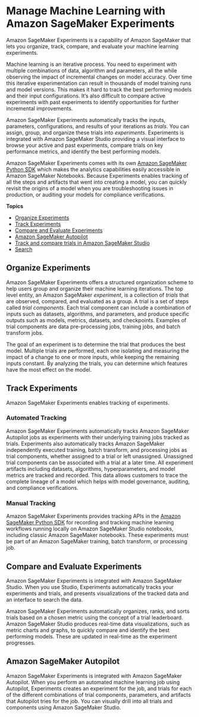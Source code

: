 # Manage Machine Learning with Amazon SageMaker Experiments<a name="experiments"></a>

Amazon SageMaker Experiments is a capability of Amazon SageMaker that lets you organize, track, compare, and evaluate your machine learning experiments\.

Machine learning is an iterative process\. You need to experiment with multiple combinations of data, algorithm and parameters, all the while observing the impact of incremental changes on model accuracy\. Over time this iterative experimentation can result in thousands of model training runs and model versions\. This makes it hard to track the best performing models and their input configurations\. It’s also difficult to compare active experiments with past experiments to identify opportunities for further incremental improvements\.

Amazon SageMaker Experiments automatically tracks the inputs, parameters, configurations, and results of your iterations as *trials*\. You can assign, group, and organize these trials into *experiments*\. Experiments is integrated with Amazon SageMaker Studio providing a visual interface to browse your active and past experiments, compare trials on key performance metrics, and identify the best performing models\.

Amazon SageMaker Experiments comes with its own [Amazon SageMaker Python SDK](https://sagemaker.readthedocs.io) which makes the analytics capabilities easily accessible in Amazon SageMaker Notebooks\. Because Experiments enables tracking of all the steps and artifacts that went into creating a model, you can quickly revisit the origins of a model when you are troubleshooting issues in production, or auditing your models for compliance verifications\.

**Topics**
+ [Organize Experiments](#exp-mgmt-organize)
+ [Track Experiments](#exp-mgmt-track)
+ [Compare and Evaluate Experiments](#exp-mgmt-compare)
+ [Amazon SageMaker Autopilot](#exp-mgmt-automl)
+ [Track and compare trials in Amazon SageMaker Studio](experiments-mnist.md)
+ [Search](search.md)

## Organize Experiments<a name="exp-mgmt-organize"></a>

Amazon SageMaker Experiments offers a structured organization scheme to help users group and organize their machine learning iterations\. The top level entity, an Amazon SageMaker *experiment*, is a collection of *trials* that are observed, compared, and evaluated as a group\. A trial is a set of steps called *trial components*\. Each trial component can include a combination of inputs such as datasets, algorithms, and parameters, and produce specific outputs such as models, metrics, datasets, and checkpoints\. Examples of trial components are data pre\-processing jobs, training jobs, and batch transform jobs\.

The goal of an experiment is to determine the trial that produces the best model\. Multiple trials are performed, each one isolating and measuring the impact of a change to one or more inputs, while keeping the remaining inputs constant\. By analyzing the trials, you can determine which features have the most effect on the model\.

## Track Experiments<a name="exp-mgmt-track"></a>

Amazon SageMaker Experiments enables tracking of experiments\.

### Automated Tracking<a name="w796aac32c11c15b5"></a>

Amazon SageMaker Experiments automatically tracks Amazon SageMaker Autopilot jobs as experiments with their underlying training jobs tracked as trials\. Experiments also automatically tracks Amazon SageMaker independently executed training, batch transform, and processing jobs as trial components, whether assigned to a trial or left unassigned\. Unassigned trial components can be associated with a trial at a later time\. All experiment artifacts including datasets, algorithms, hyperparameters, and model metrics are tracked and recorded\. This data allows customers to trace the complete lineage of a model which helps with model governance, auditing, and compliance verifications\.

### Manual Tracking<a name="w796aac32c11c15b7"></a>

Amazon SageMaker Experiments provides tracking APIs in the [Amazon SageMaker Python SDK](https://sagemaker.readthedocs.io) for recording and tracking machine learning workflows running locally on Amazon SageMaker Studio notebooks, including classic Amazon SageMaker notebooks\. These experiments must be part of an Amazon SageMaker training, batch transform, or processing job\.

## Compare and Evaluate Experiments<a name="exp-mgmt-compare"></a>

Amazon SageMaker Experiments is integrated with Amazon SageMaker Studio\. When you use Studio, Experiments automatically tracks your experiments and trials, and presents visualizations of the tracked data and an interface to search the data\.

Amazon SageMaker Experiments automatically organizes, ranks, and sorts trials based on a chosen metric using the concept of a trial leaderboard\. Amazon SageMaker Studio produces real\-time data visualizations, such as metric charts and graphs, to quickly compare and identify the best performing models\. These are updated in real\-time as the experiment progresses\.

## Amazon SageMaker Autopilot<a name="exp-mgmt-automl"></a>

Amazon SageMaker Experiments is integrated with Amazon SageMaker Autopilot\. When you perform an automated machine learning job using Autopilot, Experiments creates an experiment for the job, and trials for each of the different combinations of trial components, parameters, and artifacts that Autopilot tries for the job\. You can visually drill into all trials and components using Amazon SageMaker Studio\.